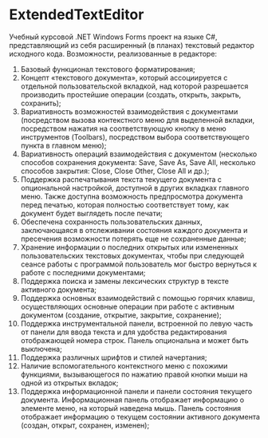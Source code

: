 # ExtendedTextEditor
Учебный курсовой .NET Windows Forms проект на языке C#, представляющий из себя расширенный (в планах) текстовый редактор исходного кода.
Возможности, реализованные в редакторе:
1)	Базовый функционал текстового форматирования;
2)	Концепт «текстового документа», который ассоциируется с отдельной пользовательской вкладкой, над которой разрешается производить простейшие операции (создать, открыть, закрыть, сохранить);
3)	Вариативность возможностей взаимодействия с документами (посредством вызова контекстного меню для выделенной вкладки, посредством нажатия на соответствующую кнопку в меню инструментов (Toolbars), посредством выбора соответствующего пункта в главном меню);
4)	Вариативность операций взаимодействия с документом (несколько способов сохранения документа: Save, Save As, Save All, несколько способов закрытия: Close, Close Other, Close All и др.);
5)	Поддержка распечатывания текста текущего документа с опциональной настройкой, доступной в других вкладках главного меню. Также доступна возможность предпросмотра документа перед печатью, которая полностью соответствует тому, как документ будет выглядеть после печати;
6)	Обеспечена сохранность пользовательских данных, заключающаяся в отслеживании состояния каждого документа и пресечения возможности потерять еще не сохраненные данные;
7)	Хранение информации о последних открытых или измененных пользовательских текстовых документах, чтобы при следующей сеансе работы с программой пользователь мог быстро вернуться к работе с последними документами;
8)	Поддержка поиска и замены лексических структур в тексте активного документа;
9)	Поддержка основных взаимодействий с помощью горячих клавиш, осуществляющих основные операции при работе с активным документом (создание, открытие, закрытие, сохранение);
10)	Поддержка инструментальной панели, встроенной по левую часть от панели для ввода текста и для удобства редактирования отображающей номера строк. Панель опциональна и может быть выключена;
11)	Поддержка различных шрифтов и стилей начертания;
12)	Наличие вспомогательного контекстного меню с похожими функциями, вызывающегося по нажатию правой кнопки мыши на одной из открытых вкладок;
13)	Поддержка информационной панели и панели состояния текущего документа. Информационная панель отображает информацию о элементе меню, на который наведена мышь. Панель состояния отображает информацию о текущем состоянии активного документа (создан, открыт, сохранен, изменен);
